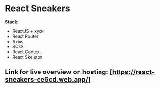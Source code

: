 # React Sneakers

**Stack:**

- ReactJS + хуки
- React Router
- Axios
- SCSS
- React Context
- React Skeleton

## Link for live overview on hosting: [https://react-sneakers-ee6cd.web.app/]
